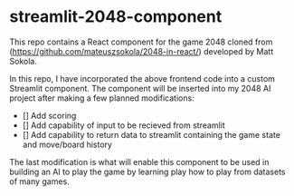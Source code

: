 # streamlit-2048-component

This repo contains a React component for the game 2048 cloned from (https://github.com/mateuszsokola/2048-in-react/) developed by Matt Sokola.

In this repo, I have incorporated the above frontend code into a custom Streamlit component. The component will be inserted into my 2048 AI project after making a few planned modifications:
 - [] Add scoring
 - [] Add capability of input to be recieved from streamlit
 - [] Add capability to return data to streamlit containing the game state and move/board history

The last modification is what will enable this component to be used in building an AI to play the game by learning play how to play from datasets of many games. 
